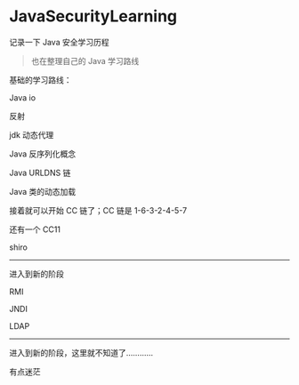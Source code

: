 # JavaSecurityLearning
记录一下 Java 安全学习历程



> 也在整理自己的 Java 学习路线

基础的学习路线：

Java io

反射

jdk 动态代理

Java 反序列化概念

Java URLDNS 链

Java 类的动态加载



接着就可以开始 CC 链了；CC 链是 1-6-3-2-4-5-7

还有一个 CC11



shiro



***

进入到新的阶段

RMI

JNDI

LDAP

***

进入到新的阶段，这里就不知道了…………

有点迷茫





